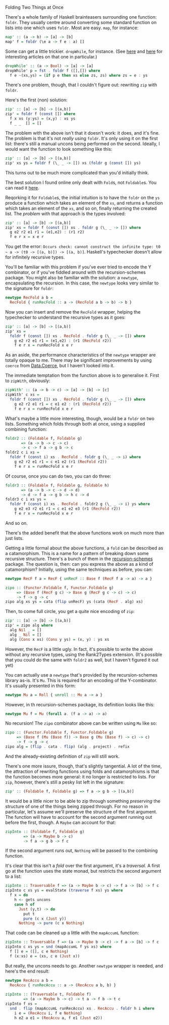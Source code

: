 Folding Two Things at Once

There's a whole family of Haskell brainteasers surrounding one function: `foldr`. They usually centre around converting some standard function on lists into one which uses `foldr`. Most are easy. `map`, for instance:

```haskell
map' :: (a -> b) -> [a] -> [b]
map' f = foldr (\e a -> f e : a) []
```

Some can get a little trickier. `dropWhile`, for instance. (See [here](https://wiki.haskell.org/wikiupload/1/14/TMR-Issue6.pdf) and [here](http://www.cs.nott.ac.uk/~pszgmh/fold.pdf) for interesting articles on that one in particular.)

```haskell
dropWhile' :: (a -> Bool) -> [a] -> [a]
dropWhile' p = fst . foldr f ([],[]) where
  f e ~(xs,ys) = (if p e then xs else zs, zs) where zs = e : ys
```

There's one problem, though, that I couldn't figure out: rewriting `zip` with `foldr`.

Here's the first (non) solution:

```haskell
zip' :: [a] -> [b] -> [(a,b)]
zip' = foldr f (const []) where
  f x xs (y:ys) = (x,y) : xs ys
  f _ _  [] = []
```

The problem with the above isn't that it doesn't work: it does, and it's fine. The problem is that it's not *really* using `foldr`. It's only using it on the first list: there's still a manual uncons being performed on the second. Ideally, I would want the function to look something like this:

```haskell
zip' :: [a] -> [b] -> [(a,b)]
zip' xs ys = foldr f (\_ _ -> []) xs (foldr g (const []) ys)
```

This turns out to be much more complicated than you'd initially think.

The best solution I found online only dealt with `Fold`s, not `Foldable`s. You can read it [here](http://okmij.org/ftp/Haskell/zip-folds.lhs). 

Reqorking it for `Foldable`s, the initial intuition is to have the `foldr` on the `ys` produce a function which takes an element of the `xs`, and returns a function which takes an element of the `xs`, and so on, finally returning the created list. The *problem* with that approach is the types involved:

```haskell
zip' :: [a] -> [b] -> [(a,b)]
zip' xs = foldr f (const []) xs . foldr g (\_ _ -> []) where
  g e2 r2 e1 r1 = (e1,e2) : (r1 r2)
  f e r x = x e r
```

You get the error: `Occurs check: cannot construct the infinite type: t0 ~ a -> (t0 -> [(a, b)]) -> [(a, b)]`. Haskell's typechecker doesn't allow for infinitely recursive types. 

You'll be familiar with this problem if you've ever tried to encode the Y combinator, or if you've fiddled around with the recursion-schemes package. You might also be familiar with the solution: a `newtype`, encapsulating the recursion. In this case, the `newtype` looks very similar to the signature for `foldr`:

```haskell
newtype RecFold a b = 
  RecFold { runRecFold :: a -> (RecFold a b -> b) -> b }
```

Now you can insert and remove the `RecFold` wrapper, helping the typechecker to understand the recursive types as it goes:

```haskell
zip' :: [a] -> [b] -> [(a,b)]
zip' xs =
  foldr f (const []) xs . RecFold . foldr g (\_ _ -> []) where
    g e2 r2 e1 r1 = (e1,e2) : (r1 (RecFold r2))
    f e r x = runRecFold x e r
```

As an aside, the performance characteristics of the `newtype` wrapper are totally opaque to me. There may be significant improvements by using `coerce` from [Data.Coerce](https://hackage.haskell.org/package/base-4.8.2.0/docs/Data-Coerce.html), but I haven't looked into it.

The immediate temptation from the function above is to generalise it. First to `zipWith`, obviously:

```haskell
zipWith' :: (a -> b -> c) -> [a] -> [b] -> [c]
zipWith' c xs =
  foldr f (const []) xs . RecFold . foldr g (\_ _ -> []) where
    g e2 r2 e1 r1 = c e1 e2 : (r1 (RecFold r2))
    f e r x = runRecFold x e r
```

What's maybe a little more interesting, though, would be a `foldr` on two lists. Something which folds through both at once, using a supplied combining function:

```haskell
foldr2 :: (Foldable f, Foldable g)
       => (a -> b -> c -> c)
       -> c -> f a -> g b -> c
foldr2 c i xs =
  foldr f (const i) xs . RecFold . foldr g (\_ _ -> i) where
    g e2 r2 e1 r1 = c e1 e2 (r1 (RecFold r2))
    f e r x = runRecFold x e r
```

Of course, once you can do two, you can do three:

```haskell
foldr3 :: (Foldable f, Foldable g, Foldable h)
       => (a -> b -> c -> d -> d)
       -> d -> f a -> g b -> h c -> d
foldr3 c i xs ys =
  foldr f (const i) xs . RecFold . foldr2 g (\_ _ -> i) ys where
    g e2 e3 r2 e1 r1 = c e1 e2 e3 (r1 (RecFold r2))
    f e r x = runRecFold x e r
```

And so on.

There's the added benefit that the above functions work on much more than just lists.

Getting a little formal about the above functions, a `fold` can be described as a catamorphism. This is a name for a pattern of breaking down some recursive structure. There's a bunch of them in the [recursion-schemes](https://hackage.haskell.org/package/recursion-schemes-4.1.2/docs/Data-Functor-Foldable.html) package. The question is, then: can you express the above as a kind of catamorphism? Initially, using the same techniques as before, you can:

```haskell
newtype RecF f a = RecF { unRecF :: Base f (RecF f a -> a) -> a }

zipo :: (Functor.Foldable f, Functor.Foldable g)
     => (Base f (RecF g c) -> Base g (RecF g c -> c) -> c)
     -> f -> g -> c
zipo alg xs ys = cata (flip unRecF) ys (cata (RecF . alg) xs)
```

Then, to come full circle, you get a quite nice encoding of `zip`:

```haskell
zip' :: [a] -> [b] -> [(a,b)]
zip' = zipo alg where
  alg Nil _ = []
  alg _ Nil = []
  alg (Cons x xs) (Cons y ys) = (x, y) : ys xs
```

However, the `RecF` is a little ugly. In fact, it's possible to write the above without any recursive types, using the Rank2Types extension. (It's possible that you could do the same with `foldr2` as well, but I haven't figured it out yet)

You can actually use a `newtype` that's provided by the recursion-schemes library as-is. It's `Mu`. This is required for an encoding of the Y-combinator. It's usually presented in this form:

```haskell
newtype Mu a = Roll { unroll :: Mu a -> a }
```

However, in th recursion-schemes package, its definition looks like this:

```haskell
newtype Mu f = Mu (forall a. (f a -> a) -> a)
```

No recursion! The `zipo` combinator above can be written using `Mu` like so:

```haskell
zipo :: (Functor.Foldable f, Functor.Foldable g) 
     => (Base f (Mu (Base f)) -> Base g (Mu (Base f) -> c) -> c)
     -> f -> g -> c
zipo alg = (flip . cata . flip) (alg . project) . refix
```

And the already-existing definition of `zip` will still work.

There's one more issure, though, that's slightly tangential. A lot of the time, the attraction of rewriting functions using folds and catamorphisms is that the function becomes more general: it no longer is restricted to lists. For `zip`, however, there's still a pesky list left in the signature:

```haskell
zip' :: (Foldable f, Foldable g) => f a -> g b -> [(a,b)]
```

It would be a little nicer to be able to zip through something *preserving* the structure of one of the things being zipped through. For no reason in particular, let's assume we'll preserve the structure of the first argument. The function will have to account for the second argument running out before the first, though. A `Maybe` can account for that:

```haskell
zipInto :: (Foldable f, Foldable g) 
        => (a -> Maybe b -> c) 
        -> f a -> g b -> f c
```

If the second argument runs out, `Nothing` will be passed to the combining function.

It's clear that this isn't a *fold* over the first argument, it's a *traversal*. A first go at the function uses the state monad, but restricts the second argument to a list:

```haskell
zipInto :: Traversable f => (a -> Maybe b -> c) -> f a -> [b] -> f c
zipInto c xs ys = evalState (traverse f xs) ys where
  f x = do
    h <- gets uncons
    case h of 
      Just (y,t) -> do 
        put t
        pure (c x (Just y))
      Nothing -> pure (c x Nothing)
```
That code can be cleaned up a little with the `mapAccumL` function:

```haskell
zipInto :: Traversable f => (a -> Maybe b -> c) -> f a -> [b] -> f c
zipInto c xs ys = snd (mapAccumL f ys xs) where
  f [] e = ([], c e Nothing)
  f (x:xs) e = (xs, c e (Just x))
```

But really, the uncons needs to go. Another `newtype` wrapper is needed, and here's the end result:

```haskell
newtype RecAccu a b =
  RecAccu { runRecAccu :: a -> (RecAccu a b, b) }
  
zipInto :: (Traversable t, Foldable f)
        => (a -> Maybe b -> c) -> t a -> f b -> t c
zipInto f xs =
  snd . flip (mapAccumL runRecAccu) xs . RecAccu . foldr h i where
    i e = (RecAccu i, f e Nothing)
    h e2 a e1 = (RecAccu a, f e1 (Just e2))
```
